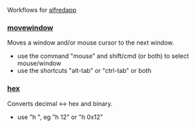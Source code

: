 Workflows for [alfredapp](https://www.alfredapp.com/)

### [movewindow](../blob/main/MoveWindow.alfredworkflow)
Moves a window and/or mouse cursor to the next window.

- use the command "mouse" and shift/cmd (or both) to select mouse/window
- use the shortcuts "alt-tab" or "ctrl-tab" or both

### [hex](../blob/main/HEX.alfredworkflow)
Converts decimal <-> hex and binary.

- use "h <value>", eg "h 12" or "h 0x12"

